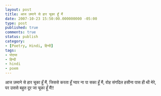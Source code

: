 ```yaml
---
layout: post
title: आज ज़माने से हार चूका हूँ मैं
date: 2007-10-23 15:50:00.000000000 -05:00
type: post
published: true
comments: true
status: publish
category:
- [Poetry, Hindi, हिन्दी]
tags:
- पोएम्स
- हिन्दी
- hindi
- poem
---
```


  आज ज़माने से हार चूका हूँ मैं,
  जिससे करता हूँ प्यार ना पा सका हूँ मैं,
  वोह संगदिल हसीना पास ही थी मेरे,  
  पर उससे बहुत दूर जा चूका हूँ मैं!!
